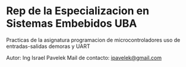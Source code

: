 Rep de la Especializacion en Sistemas Embebidos UBA
==================


Practicas de la asignatura programacion de microcontroladores uso de entradas-salidas 
demoras y UART

Autor: Ing Israel Pavelek
Mail de contacto: ipavelek@gmail.com

